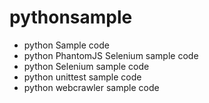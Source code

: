# pythonsample
- python Sample code
- python PhantomJS Selenium sample code
- python Selenium sample code
- python unittest sample code
- python webcrawler sample code
